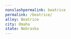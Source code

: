 ```yaml
---
﻿nonslashpermalink: beatrice
permalink: /beatrice/
alley: Beatrice
city: Omaha
state: Nebraska
---
```


